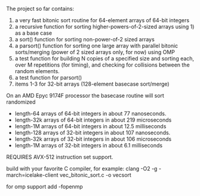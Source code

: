 The project so far contains:
1) a very fast bitonic sort routine for 64-element arrays of 64-bit integers
2) a recursive function for sorting higher-powers-of-2-sized arrays using 1) as a base case
3) a sort() function for sorting non-power-of-2 sized arrays
4) a parsort() function for sorting one large array with parallel bitonic sorts/merging (power of 2 sized arrays only, for now) using OMP
5) a test function for building N copies of a specified size and sorting each, over M repetitions (for timing), and checking for collisions between the random elements.
6) a test function for parsort()
7) items 1-3 for 32-bit arrays (128-element basecase sort/merge)
   
On an AMD Epyc 9174F processor the basecase routine will sort randomized 
  * length-64 arrays of 64-bit integers in about 77 nanoseconds.
  * length-32k arrays of 64-bit integers  in about 219 microseconds
  * length-1M arrays of 64-bit integers  in about 12.5 milliseconds
  * length-128 arrays of 32-bit integers in about 107 nanoseconds.
  * length-32k arrays of 32-bit integers  in about 106 microseconds
  * length-1M arrays of 32-bit integers  in about 6.1 milliseconds

REQUIRES AVX-512 instruction set support.

build with your favorite C compiler, for example:
clang -O2 -g -march=icelake-client vec_bitonic_sort.c -o vecsort

for omp support add -fopenmp

